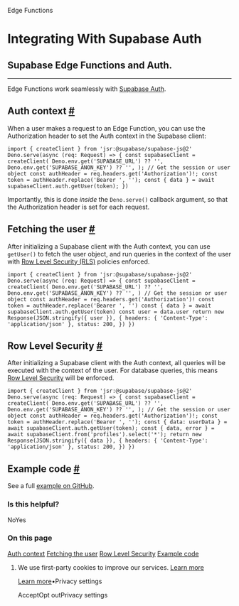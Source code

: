 Edge Functions

# Integrating With Supabase Auth

## Supabase Edge Functions and Auth.

* * *

Edge Functions work seamlessly with [Supabase Auth](https://supabase.com/docs/guides/auth).

## Auth context [\#](https://supabase.com/docs/guides/functions/auth\#auth-context)

When a user makes a request to an Edge Function, you can use the Authorization header to set the Auth context in the Supabase client:

`
import { createClient } from 'jsr:@supabase/supabase-js@2'
Deno.serve(async (req: Request) => {
const supabaseClient = createClient(
    Deno.env.get('SUPABASE_URL') ?? '',
    Deno.env.get('SUPABASE_ANON_KEY') ?? '',
);
// Get the session or user object
const authHeader = req.headers.get('Authorization')!;
const token = authHeader.replace('Bearer ', '');
const { data } = await supabaseClient.auth.getUser(token);
})
`

Importantly, this is done _inside_ the `Deno.serve()` callback argument, so that the Authorization header is set for each request.

## Fetching the user [\#](https://supabase.com/docs/guides/functions/auth\#fetching-the-user)

After initializing a Supabase client with the Auth context, you can use `getUser()` to fetch the user object, and run queries in the context of the user with [Row Level Security (RLS)](https://supabase.com/docs/guides/database/postgres/row-level-security) policies enforced.

`
import { createClient } from 'jsr:@supabase/supabase-js@2'
Deno.serve(async (req: Request) => {
const supabaseClient = createClient(
    Deno.env.get('SUPABASE_URL') ?? '',
    Deno.env.get('SUPABASE_ANON_KEY') ?? '',
)
// Get the session or user object
const authHeader = req.headers.get('Authorization')!
const token = authHeader.replace('Bearer ', '')
const { data } = await supabaseClient.auth.getUser(token)
const user = data.user
return new Response(JSON.stringify({ user }), {
    headers: { 'Content-Type': 'application/json' },
    status: 200,
})
})
`

## Row Level Security [\#](https://supabase.com/docs/guides/functions/auth\#row-level-security)

After initializing a Supabase client with the Auth context, all queries will be executed with the context of the user. For database queries, this means [Row Level Security](https://supabase.com/docs/guides/database/postgres/row-level-security) will be enforced.

`
import { createClient } from 'jsr:@supabase/supabase-js@2'
Deno.serve(async (req: Request) => {
const supabaseClient = createClient(
    Deno.env.get('SUPABASE_URL') ?? '',
    Deno.env.get('SUPABASE_ANON_KEY') ?? '',
);
// Get the session or user object
const authHeader = req.headers.get('Authorization')!;
const token = authHeader.replace('Bearer ', '');
const { data: userData } = await supabaseClient.auth.getUser(token);
const { data, error } = await supabaseClient.from('profiles').select('*');
return new Response(JSON.stringify({ data }), {
    headers: { 'Content-Type': 'application/json' },
    status: 200,
})
})
`

## Example code [\#](https://supabase.com/docs/guides/functions/auth\#example-code)

See a full [example on GitHub](https://github.com/supabase/supabase/blob/master/examples/edge-functions/supabase/functions/select-from-table-with-auth-rls/index.ts).

### Is this helpful?

NoYes

### On this page

[Auth context](https://supabase.com/docs/guides/functions/auth#auth-context) [Fetching the user](https://supabase.com/docs/guides/functions/auth#fetching-the-user) [Row Level Security](https://supabase.com/docs/guides/functions/auth#row-level-security) [Example code](https://supabase.com/docs/guides/functions/auth#example-code)

1. We use first-party cookies to improve our services. [Learn more](https://supabase.com/privacy#8-cookies-and-similar-technologies-used-on-our-european-services)



   [Learn more](https://supabase.com/privacy#8-cookies-and-similar-technologies-used-on-our-european-services)•Privacy settings





   AcceptOpt outPrivacy settings